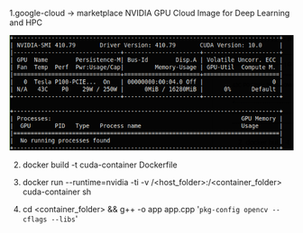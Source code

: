 1.google-cloud -> marketplace
NVIDIA GPU Cloud Image for Deep Learning and HPC

![alt text](https://github.com/luddite478/cpp-cuda-opencv-ffmpeg-tests/blob/master/nvidia-smi.png)

2. docker build -t cuda-container Dockerfile

3. docker run --runtime=nvidia -ti -v /<host_folder>:/<container_folder> cuda-container sh

4. cd <container_folder> && g++ -o app app.cpp '`pkg-config opencv --cflags --libs`'
